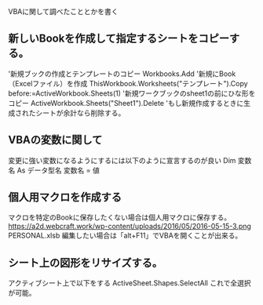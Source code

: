 VBAに関して調べたこととかを書く

## 新しいBookを作成して指定するシートをコピーする。

'新規ブックの作成とテンプレートのコピー
Workbooks.Add '新規にBook（Excelファイル）を作成
ThisWorkbook.Worksheets("テンプレート").Copy before:=ActiveWorkbook.Sheets(1) '新規ワークブックのsheet1の前にひな形をコピー
ActiveWorkbook.Sheets("Sheet1").Delete 'もし新規作成するときに生成されたシートが余計なら削除する。


## VBAの変数に関して

変更に強い変数になるようにするには以下のように宣言するのが良い
Dim 変数名 As データ型名
変数名 = 値

## 個人用マクロを作成する
マクロを特定のBookに保存したくない場合は個人用マクロに保存する。
https://a2d.webcraft.work/wp-content/uploads/2016/05/2016-05-15-3.png
PERSONAL.xlsb
編集したい場合は「alt+F11」でVBAを開くことが出来る。

## シート上の図形をリサイズする。

アクティブシート上で以下をする
ActiveSheet.Shapes.SelectAll
これで全選択が可能。
